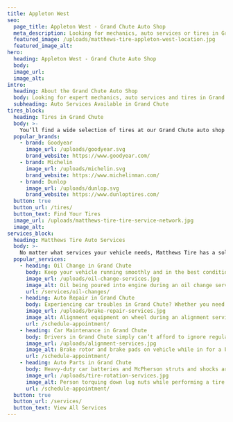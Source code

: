 ```yaml
---
title: Appleton West
seo:
  page_title: Appleton West - Grand Chute Auto Shop
  meta_description: Looking for mechanics, auto services or tires in Grand Chute, WI? Matthews Tire has a convenient auto shop near you! Schedule your appointment today.
  featured_image: /uploads/matthews-tire-appleton-west-location.jpg
  featured_image_alt:
hero:
  heading: Appleton West - Grand Chute Auto Shop
  body:
  image_url:
  image_alt:
intro:
  heading: About the Grand Chute Auto Shop
  body: Looking for expert mechanics, auto services and tires in Grand Chute? With an auto shop conveniently located on W. College Ave. near the Fox River Mall, you’re never far from the top-quality tires and auto services available at the Grand Chute Matthews Tire.
  subheading: Auto Services Available in Grand Chute
tires_block:
  heading: Tires in Grand Chute
  body: >-
    You’ll find a wide selection of tires at our Grand Chute auto shop and tire center. Choose from the best tire brands available, including Goodyear, Michelin, Firestone and more. Our expert technicians will get your new tires installed and ready to roll all throughout Grand Chute and beyond!
  popular_brands:
    - brand: Goodyear
      image_url: /uploads/goodyear.svg
      brand_website: https://www.goodyear.com/
    - brand: Michelin
      image_url: /uploads/michelin.svg
      brand_website: https://www.michelinman.com/
    - brand: Dunlop
      image_url: /uploads/dunlop.svg
      brand_website: https://www.dunloptires.com/
  button: true
  button_url: /tires/
  button_text: Find Your Tires
  image_url: /uploads/matthews-tire-tire-service-network.jpg
  image_alt:
services_block:
  heading: Matthews Tire Auto Services
  body: >-
    No matter what services your vehicle needs, Matthews Tire has a solution. View our popular maintenance and auto repair services to learn more.
  popular_services:
    - heading: Oil Change in Grand Chute
      body: Keep your vehicle running smoothly and in the best condition with a Matthews Tire oil change, available at our Grand Chute auto shop.
      image_url: /uploads/oil-change-services.jpg
      image_alt: Oil being poured into engine during an oil change service
      url: /services/oil-changes/
    - heading: Auto Repair in Grand Chute
      body: Experiencing car troubles in Grand Chute? Whether you need a tire repair, brake replacement or full engine overhaul, our mechanics in Grand Chute have the experience and knowledge to repair your car and get you back out on the road.
      image_url: /uploads/brake-repair-services.jpg
      image_alt: Alignment equipment on wheel during an alignment service
      url: /schedule-appointment/
    - heading: Car Maintenance in Grand Chute
      body: Drivers in Grand Chute simply can’t afford to ignore regular car maintenance! When you need a top-quality oil change, alignment, tire rotation or other maintenance services, the auto experts at Matthews Tire are here to help.
      image_url: /uploads/alignment-services.jpg
      image_alt: Brake rotor and brake pads on vehicle while in for a brake repair service
      url: /schedule-appointment/
    - heading: Auto Parts in Grand Chute
      body: Heavy-duty car batteries and McPherson struts and shocks are just some of the many dealer-quality auto parts we carry at our Grand Chute location. Looking for a specific part? Contact us for assistance.
      image_url: /uploads/tire-rotation-services.jpg
      image_alt: Person torquing down lug nuts while performing a tire rotation service
      url: /schedule-appointment/
  button: true
  button_url: /services/
  button_text: View All Services
---
```

